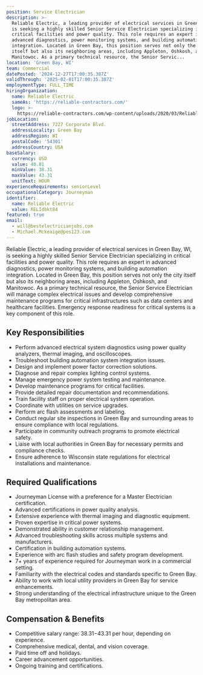```yaml
---
position: Service Electrician
description: >-
  Reliable Electric, a leading provider of electrical services in Green Bay, WI,
  is seeking a highly skilled Senior Service Electrician specializing in
  critical facilities and power quality. This role requires an expert in
  advanced diagnostics, power monitoring systems, and building automation
  integration. Located in Green Bay, this position serves not only the city
  itself but also its neighboring areas, including Appleton, Oshkosh, and
  Manitowoc. As a primary technical resource, the Senior Servic...
location: 'Green Bay, WI'
team: Commercial
datePosted: '2024-12-27T17:00:35.387Z'
validThrough: '2025-02-01T17:00:35.387Z'
employmentType: FULL_TIME
hiringOrganization:
  name: Reliable Electric
  sameAs: 'https://reliable-contractors.com/'
  logo: >-
    https://reliable-contractors.com/wp-content/uploads/2020/03/Reliable-Electric-Logo.jpg
jobLocation:
  streetAddress: 7227 Corporate Blvd.
  addressLocality: Green Bay
  addressRegion: WI
  postalCode: '54301'
  addressCountry: USA
baseSalary:
  currency: USD
  value: 40.81
  minValue: 38.31
  maxValue: 43.31
  unitText: HOUR
experienceRequirements: seniorLevel
occupationalCategory: Journeyman
identifier:
  name: Reliable Electric
  value: RELIdbkt84
featured: true
email:
  - will@bestelectricianjobs.com
  - Michael.Mckeaige@pes123.com
---
```




Reliable Electric, a leading provider of electrical services in Green Bay, WI, is seeking a highly skilled Senior Service Electrician specializing in critical facilities and power quality. This role requires an expert in advanced diagnostics, power monitoring systems, and building automation integration. Located in Green Bay, this position serves not only the city itself but also its neighboring areas, including Appleton, Oshkosh, and Manitowoc. As a primary technical resource, the Senior Service Electrician will manage complex electrical issues and develop comprehensive maintenance programs for critical infrastructures such as data centers and healthcare facilities. Emergency response readiness for critical systems is a key component of this role.

## Key Responsibilities
- Perform advanced electrical system diagnostics using power quality analyzers, thermal imaging, and oscilloscopes.
- Troubleshoot building automation system integration issues.
- Design and implement power factor correction solutions.
- Diagnose and repair complex lighting control systems.
- Manage emergency power system testing and maintenance.
- Develop maintenance programs for critical facilities.
- Provide detailed repair documentation and recommendations.
- Train facility staff on proper electrical system operation.
- Coordinate with utilities on service upgrades.
- Perform arc flash assessments and labeling.
- Conduct regular site inspections in Green Bay and surrounding areas to ensure compliance with local regulations.
- Participate in community outreach programs to promote electrical safety.
- Liaise with local authorities in Green Bay for necessary permits and compliance checks.
- Ensure adherence to Wisconsin state regulations for electrical installations and maintenance.

## Required Qualifications
- Journeyman License with a preference for a Master Electrician certification.
- Advanced certifications in power quality analysis.
- Extensive experience with thermal imaging and diagnostic equipment.
- Proven expertise in critical power systems.
- Demonstrated ability in customer relationship management.
- Advanced troubleshooting skills across multiple systems and manufacturers.
- Certification in building automation systems.
- Experience with arc flash studies and safety program development.
- 7+ years of experience required for Journeyman work in a commercial setting.
- Familiarity with the electrical codes and standards specific to Green Bay.
- Ability to work with local utility providers in Green Bay for service enhancements.
- Strong understanding of the electrical infrastructure unique to the Green Bay metropolitan area.

## Compensation & Benefits
- Competitive salary range: $38.31-$43.31 per hour, depending on experience.
- Comprehensive medical, dental, and vision coverage.
- Paid time off and holidays.
- Career advancement opportunities.
- Ongoing training and certifications.